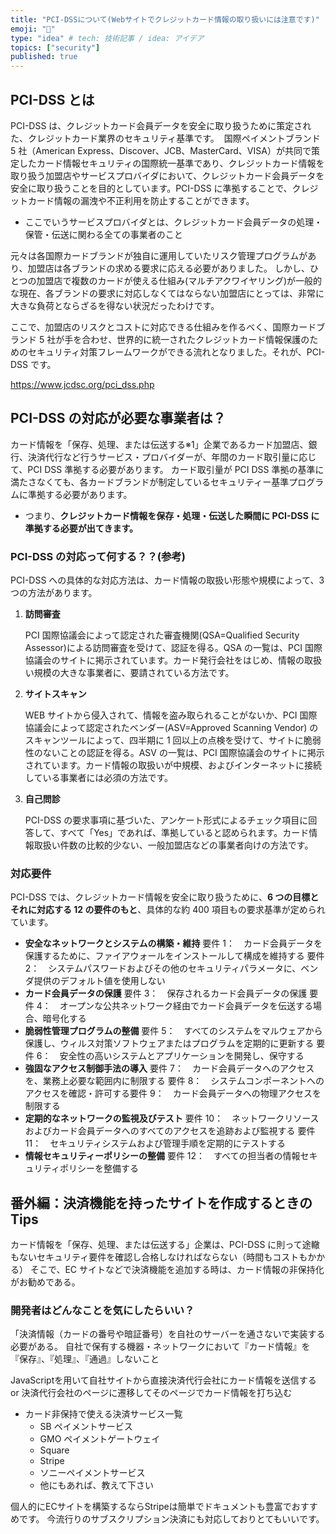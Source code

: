 ```yaml
---
title: "PCI-DSSについて(Webサイトでクレジットカード情報の取り扱いには注意です)"
emoji: "🐷"
type: "idea" # tech: 技術記事 / idea: アイデア
topics: ["security"]
published: true
---
```


## PCI-DSS とは

PCI-DSS は、​ クレジットカード会員データを安全に取り扱うために策定された、​ クレジットカード業界のセキュリティ基準です。
​ 国際ペイメントブランド 5 社（American Express、Discover、JCB、MasterCard、VISA）が共同で策定したカード情報セキュリティの国際統一基準であり、クレジットカード情報を取り扱う ​ 加盟店やサービスプロバイダにおいて、​ クレジットカード会員データを安全に取り扱うことを目的としています。
​PCI-DSS に準拠することで、​ クレジットカード情報の漏洩や不正利用を防止することができます。

- ここでいうサービスプロバイダとは、​​​ クレジットカード会員データの処理・​​ 保管・​​ 伝送に関わる全ての事業者のこと

元々は各国際カードブランドが独自に運用していたリスク管理プログラムがあり、加盟店は各ブランドの求める要求に応える必要がありました。
しかし、ひとつの加盟店で複数のカードが使える仕組み(マルチアクワイヤリング)が一般的な現在、各ブランドの要求に対応しなくてはならない加盟店にとっては、非常に大きな負荷とならざるを得ない状況だったわけです。

ここで、加盟店のリスクとコストに対応できる仕組みを作るべく、国際カードブランド 5 社が手を合わせ、世界的に統一されたクレジットカード情報保護のためのセキュリティ対策フレームワークができる流れとなりました。それが、PCI-DSS です。

https://www.jcdsc.org/pci_dss.php

## PCI-DSS の対応が必要な事業者は？

カード情報を「保存、処理、または伝送する※1」企業であるカード加盟店、銀行、決済代行など行うサービス・プロバイダーが、年間のカード取引量に応じて、PCI DSS 準拠する必要があります。
カード取引量が PCI DSS 準拠の基準に満たさなくても、各カードブランドが制定しているセキュリティー基準プログラムに準拠する必要があります。

- つまり、**クレジットカード情報を保存・処理・伝送した瞬間に PCI-DSS に準拠する必要が出てきます。**

### PCI-DSS の対応って何する？？(参考)

PCI-DSS への具体的な対応方法は、カード情報の取扱い形態や規模によって、3 つの方法があります。

1. **訪問審査**

   PCI 国際協議会によって認定された審査機関(QSA=Qualified Security Assessor)による訪問審査を受けて、認証を得る。QSA の一覧は、PCI 国際協議会のサイトに掲示されています。カード発行会社をはじめ、情報の取扱い規模の大きな事業者に、要請されている方法です。

2. **サイトスキャン**

   WEB サイトから侵入されて、情報を盗み取られることがないか、PCI 国際協議会によって認定されたベンダー(ASV=Approved Scanning Vendor) のスキャンツールによって、四半期に 1 回以上の点検を受けて、サイトに脆弱性のないことの認証を得る。ASV の一覧は、PCI 国際協議会のサイトに掲示されています。カード情報の取扱いが中規模、およびインターネットに接続している事業者には必須の方法です。

3. **自己問診**

   PCI-DSS の要求事項に基づいた、アンケート形式によるチェック項目に回答して、すべて「Yes」であれば、準拠していると認められます。カード情報取扱い件数の比較的少ない、一般加盟店などの事業者向けの方法です。

### 対応要件

PCI-DSS では、クレジットカード情報を安全に取り扱うために、**6 つの目標とそれに対応する 12 の要件のもと**、具体的な約 400 項目もの要求基準が定められています。

- **安全なネットワークとシステムの構築・維持**
  要件 1：　カード会員データを保護するために、ファイアウォールをインストールして構成を維持する
  要件 2：　システムパスワードおよびその他のセキュリティパラメータに、ベンダ提供のデフォルト値を使用しない
- **カード会員データの保護**
  要件 3：　保存されるカード会員データの保護
  要件 4：　オープンな公共ネットワーク経由でカード会員データを伝送する場合、暗号化する
- **脆弱性管理プログラムの整備**
  要件 5：　すべてのシステムをマルウェアから保護し、ウィルス対策ソフトウェアまたはプログラムを定期的に更新する
  要件 6：　安全性の高いシステムとアプリケーションを開発し、保守する
- **強固なアクセス制御手法の導入**
  要件 7：　カード会員データへのアクセスを、業務上必要な範囲内に制限する
  要件 8：　システムコンポーネントへのアクセスを確認・許可する要件 9：　カード会員データへの物理アクセスを制限する
- **定期的なネットワークの監視及びテスト**
  要件 10：　ネットワークリソースおよびカード会員データへのすべてのアクセスを追跡および監視する
  要件 11：　セキュリティシステムおよび管理手順を定期的にテストする
- **情報セキュリティーポリシーの整備**
  要件 12：　すべての担当者の情報セキュリティポリシーを整備する

## 番外編：決済機能を持ったサイトを作成するときの Tips

カード情報を「保存、処理、または伝送する」企業は、PCI-DSS に則って途轍もないセキュリティ要件を確認し合格しなければならない（時間もコストもかかる）
そこで、EC サイトなどで決済機能を追加する時は、カード情報の非保持化がお勧めである。

### 開発者はどんなことを気にしたらいい？

「決済情報（カードの番号や暗証番号）を自社のサーバーを通さないで実装する必要がある。
自社で保有する機器・ネットワークにおいて『カード情報』を『保存』、『処理』、『通過』しないこと

JavaScriptを用いて自社サイトから直接決済代行会社にカード情報を送信する
or
決済代行会社のページに遷移してそのページでカード情報を打ち込む

- カード非保持で使える決済サービス一覧
  - SB ペイメントサービス
  - GMO ペイメントゲートウェイ
  - Square
  - Stripe
  - ソニーペイメントサービス
  - 他にもあれば、教えて下さい

個人的にECサイトを構築するならStripeは簡単でドキュメントも豊富でおすすめです。
今流行りのサブスクリプション決済にも対応しておりとてもいいです。
